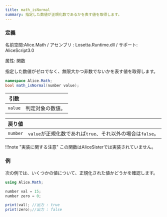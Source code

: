 ```yaml
---
title: math_isNormal
summary: 指定した数値が正規化数であるかを表す値を取得します。
---
```


### 定義
名前空間:Alice.Math / アセンブリ : Losetta.Runtime.dll / サポート: AliceScript3.0

属性: 関数

指定した数値がゼロでなく、無限大かつ非数でないかを表す値を取得します。

```cs title="AliceScript"
namespace Alice.Math;
bool math_isNormal(number value);
```

|引数| |
|-|-|
|`value`|判定対象の数値。|

|戻り値| |
|-|-|
|`number`|`value`が正規化数であれば`true`、それ以外の場合は`false`。|

!!!note "実装に関する注意"
    この関数はAliceSisterでは実装されていません。

### 例
次の例では、いくつかの値について、正規化された値かどうかを確認します。

```cs title="AliceScript"
using Alice.Math;

number val = 15;
number zero = 0;

print(val); //出力 : true
print(zero);//出力 : false
```
